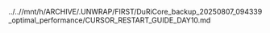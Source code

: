 ../..//mnt/h/ARCHIVE/.UNWRAP/FIRST/DuRiCore_backup_20250807_094339_optimal_performance/CURSOR_RESTART_GUIDE_DAY10.md
